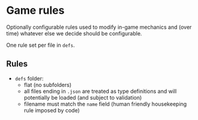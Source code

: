 # Game rules

Optionally configurable rules used to modify in-game mechanics and (over time) whatever else we decide should be configurable.

One rule set per file in `defs`.

## Rules

* `defs` folder:
    * flat (no subfolders)
    * all files ending in `.json` are treated as type definitions and will potentially be loaded (and subject to validation)
    * filename must match the `name` field (human friendly housekeeping rule imposed by code)

